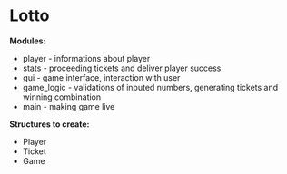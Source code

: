 # Lotto

 **Modules:**
   - player     - informations about player
   - stats      - proceeding tickets and deliver player success
   - gui        - game interface, interaction with user
   - game_logic - validations of inputed numbers, generating tickets and winning combination
   - main       - making game live


 **Structures to create:**
  - Player 
  - Ticket
  - Game
